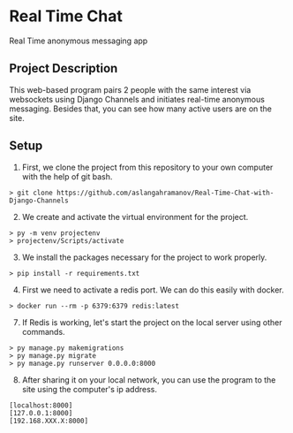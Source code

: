 # Real Time Chat

Real Time anonymous messaging app

## Project Description

This web-based program pairs 2 people with the same interest via websockets using Django Channels and initiates real-time anonymous messaging. Besides that, you can see how many active users are on the site.

## Setup

1. First, we clone the project from this repository to your own computer with the help of git bash.

```
> git clone https://github.com/aslangahramanov/Real-Time-Chat-with-Django-Channels
```

2. We create and activate the virtual environment for the project.

```
> py -m venv projectenv
> projectenv/Scripts/activate
```

3. We install the packages necessary for the project to work properly.

```
> pip install -r requirements.txt
```

4. First we need to activate a redis port. We can do this easily with docker.

```
> docker run --rm -p 6379:6379 redis:latest
```

7. If Redis is working, let's start the project on the local server using other commands.

```
> py manage.py makemigrations
> py manage.py migrate
> py manage.py runserver 0.0.0.0:8000
```


8. After sharing it on your local network, you can use the program to the site using the computer's ip address.

```
[localhost:8000]
[127.0.0.1:8000]
[192.168.XXX.X:8000]

```

   
